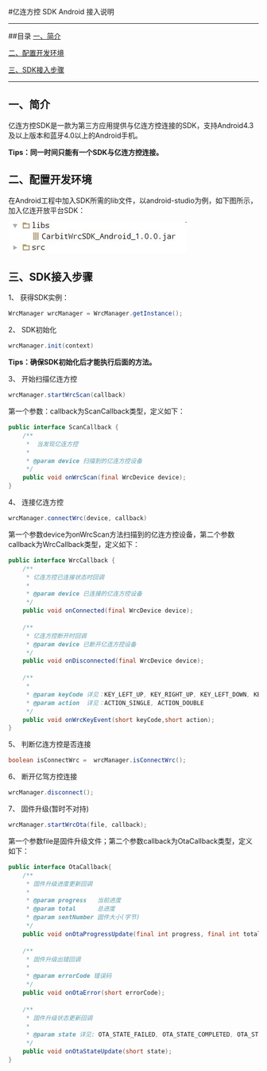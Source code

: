 #亿连方控 SDK Android 接入说明

---------------
##目录
[一、简介](#简介)

[二、配置开发环境](#配置开发环境)

[三、SDK接入步骤](#SDK接入步骤)

------------------
<h2 id="简介">一、简介</h2>

亿连方控SDK是一款为第三方应用提供与亿连方控连接的SDK，支持Android4.3及以上版本和蓝牙4.0以上的Android手机。

 **Tips：同一时间只能有一个SDK与亿连方控连接。**


<h2 id="配置开发环境">二、配置开发环境</h2>

在Android工程中加入SDK所需的lib文件，以android-studio为例，如下图所示，加入亿连开放平台SDK：

![加入SDK](docs/img/2.jpg)


<h2 id="SDK接入步骤">三、SDK接入步骤</h2>

1、 获得SDK实例：

```java
WrcManager wrcManager = WrcManager.getInstance();
```

2、 SDK初始化

```java
wrcManager.init(context)
```
**Tips：确保SDK初始化后才能执行后面的方法。**

3、 开始扫描亿连方控

```java
wrcManager.startWrcScan(callback)
```
第一个参数：callback为ScanCallback类型，定义如下：

```java
public interface ScanCallback {
    /**
     *  当发现亿连方控
     *
     * @param device 扫描到的亿连方控设备
     */
    public void onWrcScan(final WrcDevice device);
}
```

4、 连接亿连方控

```java
wrcManager.connectWrc(device, callback)
```
第一个参数device为onWrcScan方法扫描到的亿连方控设备，第二个参数callback为WrcCallback类型，定义如下：
```java
public interface WrcCallback {
    /**
     * 亿连方控已连接状态时回调
     *
     * @param device 已连接的亿连方控设备
     */
    public void onConnected(final WrcDevice device);

    /**
     * 亿连方控断开时回调
     * @param device 已断开亿连方控设备
     */
    public void onDisconnected(final WrcDevice device);

    /**
     *
     * @param keyCode 详见：KEY_LEFT_UP, KEY_RIGHT_UP, KEY_LEFT_DOWN, KEY_RIGHT_DOWN, KEY_CENTRE
     * @param action  详见：ACTION_SINGLE, ACTION_DOUBLE
     */
    public void onWrcKeyEvent(short keyCode,short action);
}
```

5、 判断亿连方控是否连接

```java
boolean isConnectWrc =  wrcManager.isConnectWrc();
```


6、 断开亿驾方控连接

```java
wrcManager.disconnect();
```


7、 固件升级(暂时不对持)

```java
wrcManager.startWrcOta(file, callback);
```
第一个参数file是固件升级文件；第二个参数callback为OtaCallback类型，定义如下：

```java
public interface OtaCallback{
    /**
     * 固件升级进度更新回调
     *
     * @param progress   当前进度
     * @param total      总进度
     * @param sentNumber 固件大小(字节)
     */
    public void onOtaProgressUpdate(final int progress, final int total, final int sentNumber);

    /**
     * 固件升级出错回调
     *
     * @param errorCode 错误码
     */
    public void onOtaError(short errorCode);

    /**
     * 固件升级状态更新回调
     *
     * @param state 详见: OTA_STATE_FAILED, OTA_STATE_COMPLETED, OTA_STATE_INPROGRESS
     */
    public void onOtaStateUpdate(short state);
}
```


